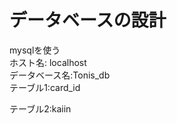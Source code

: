 # データベースの設計
mysqlを使う<br>
ホスト名: localhost <br>
データベース名:Tonis_db<br>
テーブル1:card_id<br>




テーブル2:kaiin<br>


